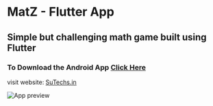 
# MatZ - Flutter App
## Simple but challenging math game built using Flutter 
### To Download the Android App [Click Here]([https://github.com/SuTechs/MatZ/tree/master/Download%20App](https://github.com/SuTechs/MatZ/tree/master/Download%20App))


visit website: [SuTechs.in](https:SuTechs.in)

![App preview]([https://raw.githubusercontent.com/SuTechs/MatZ/master/Download%20App/preview-MatZ.gif](https://raw.githubusercontent.com/SuTechs/MatZ/master/Download%20App/preview-MatZ.gif)f)
